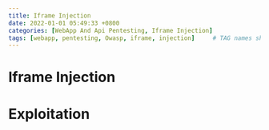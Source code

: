 ```yaml
---
title: Iframe Injection
date: 2022-01-01 05:49:33 +0800
categories: [WebApp And Api Pentesting, Iframe Injection]
tags: [webapp, pentesting, Owasp, iframe, injection]     # TAG names should always be lowercase
---
```


# Iframe Injection

# Exploitation


